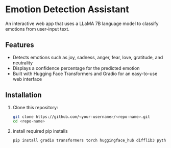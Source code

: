# Emotion Detection Assistant

An interactive web app that uses a LLaMA 7B language model to classify emotions from user-input text.

## Features

- Detects emotions such as joy, sadness, anger, fear, love, gratitude, and neutrality
- Displays a confidence percentage for the predicted emotion
- Built with Hugging Face Transformers and Gradio for an easy-to-use web interface

## Installation

1. Clone this repository:

   ```bash
   git clone https://github.com/<your-username>/<repo-name>.git
   cd <repo-name>
2. install required pip installs
   ```bash
   pip install gradio transformers torch huggingface_hub difflib3 python-dotenv

